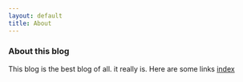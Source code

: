 ```yaml
---
layout: default
title: About
---
```


### About this blog

This blog is the best blog of all. it really is.
Here are some links [index](/)
